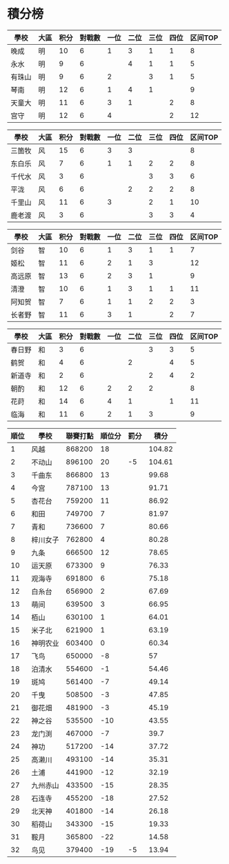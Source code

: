 # 積分榜

| 學校   | 大區 | 积分 | 對戰數 | 一位 | 二位 | 三位 | 四位 | 区间TOP |
| ------ | ---- | ---- | ------ | ---- | ---- | ---- | ---- | ------- |
| 晚成   | 明   | 10   | 6      | 1    | 3    | 1    | 1    | 8       |
| 永水   | 明   | 9    | 6      |      | 4    | 1    | 1    | 5       |
| 有珠山 | 明   | 9    | 6      | 2    |      | 3    | 1    | 5       |
| 琴南   | 明   | 12   | 6      | 1    | 4    | 1    |      | 9       |
| 天童大 | 明   | 11   | 6      | 3    | 1    |      | 2    | 8       |
| 宫守   | 明   | 12    | 6      | 4    |      |      | 2    | 12       |

| 學校   | 大區 | 积分 | 對戰數 | 一位 | 二位 | 三位 | 四位 | 区间TOP |
| ------ | ---- | ---- | ------ | ---- | ---- | ---- | ---- | ------- |
| 三箇牧 | 风   | 15   | 6      | 3    | 3    |      |      | 8       |
| 东白乐 | 风   | 7    | 6      | 1    | 1    | 2    | 2    | 8       |
| 千代水 | 风   | 3    | 6      |      |      | 3    | 3    | 6       |
| 平泷   | 风   | 6    | 6      |      | 2    | 2    | 2    | 8       |
| 千里山 | 风   | 11   | 6      | 3    |      | 2    | 1    | 10       |
| 鹿老渡 | 风   | 3    | 6      |      |      | 3    | 3    | 4       |

| 學校   | 大區 | 积分 | 對戰數 | 一位 | 二位 | 三位 | 四位 | 区间TOP |
| ------ | ---- | ---- | ------ | ---- | ---- | ---- | ---- | ------- |
| 剑谷   | 智   | 10   | 6      | 1    | 3    | 1    | 1    | 7       |
| 姬松   | 智   | 11   | 6      | 2    | 1    | 3    |      | 12      |
| 高远原 | 智   | 13   | 6      | 2    | 3    | 1    |      | 9       |
| 清澄   | 智   | 10   | 6      | 1    | 3    | 1    | 1    | 11      |
| 阿知贺 | 智   | 7    | 6      | 1    | 1    | 2    | 2    | 3       |
| 长者野 | 智   | 11   | 6      | 3    | 1    |      | 2    | 7       |

| 學校   | 大區 | 积分 | 對戰數 | 一位 | 二位 | 三位 | 四位 | 区间TOP |
| ------ | ---- | ---- | ------ | ---- | ---- | ---- | ---- | ------- |
| 春日野 | 和   | 3    | 6      |      |      | 3    | 3    | 5       |
| 鹤贺   | 和   | 4    | 6      |      | 2    |      | 4    | 5       |
| 新道寺 | 和   | 2    | 6      |      |      | 2    | 4    | 2       |
| 朝酌   | 和   | 12   |6       | 2    | 2    | 2    |      | 8       |
| 花莳   | 和   | 14   | 6      | 4    | 1    |      | 1    | 11      |
| 临海   | 和   | 11   | 6      | 2    | 1    | 3    |      | 9       |

順位|學校|聯賽打點|順位分|罰分|積分
-|-|-|-|-|-
1|风越|868200|18||104.82
2|不动山|896100|20|-5|104.61
3|千曲东|866800|13||99.68
4|今宫|787100|13||91.71
5|杏花台|759200|11||86.92
6|和田|749700|7||81.97
7|青和|736600|7||80.66
8|梓川女子|762800|4||80.28
9|九条|666500|12||78.65
10|运天原|673300|9||76.33
11|观海寺|691800|6||75.18
12|白糸台|656900|2||67.69
13|萌间|639500|3||66.95
14|栢山|630100|1||64.01
15|米子北|621900|1||63.19
16|神明农业|603400|0||60.34
17|飞鸟|650000|-8||57
18|泊清水|554600|-1||54.46
19|斑鸠|561400|-7||49.14
20|千曳|508500|-3||47.85
21|御花畑|481900|-3||45.19
22|神之谷|535500|-10||43.55
23|龙门渕|467000|-7||39.7
24|神功|517200|-14||37.72
25|高濑川|493100|-14||35.31
26|土浦|441900|-12||32.19
27|九州赤山|433500|-15||28.35
28|石连寺|455200|-18||27.52
29|北天神|401800|-14||26.18
30|稻荷山|343300|-15||19.33
31|鞍月|365800|-22||14.58
32|鸟见|379400|-19|-5|13.94
